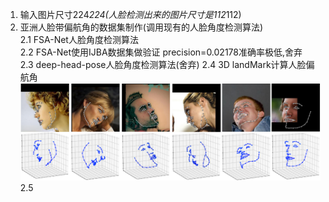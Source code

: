 1. 输入图片尺寸224*224(人脸检测出来的图片尺寸是112*112)  
2. 亚洲人脸带偏航角的数据集制作(调用现有的人脸角度检测算法)  
2.1 FSA-Net人脸角度检测算法  
2.2 FSA-Net使用IJBA数据集做验证 precision=0.02178准确率极低,舍弃  
2.3 deep-head-pose人脸角度检测算法(舍弃) 
2.4 3D landMark计算人脸偏航角  
    ![](image/3dLandMark.png)  
2.5 
